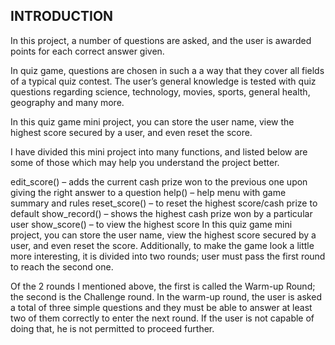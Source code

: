 ## INTRODUCTION

 In this project, a number of questions are asked, and the user is awarded points for each correct answer given.

 In quiz game, questions are chosen in such a a way that they cover all fields of a typical quiz contest. The user’s general knowledge is tested with quiz questions regarding science, technology, movies, sports, general health, geography and many more.

 In this quiz game mini project, you can store the user name, view the highest score secured by a user, and even reset the score. 

I have divided this mini project into many functions, and listed below are some of those which may help you understand the project better.

edit_score() – adds the current cash prize won to the previous one upon giving the right answer to a question
help() – help menu with game summary and rules
reset_score() – to reset the highest score/cash prize to default
show_record() – shows the highest cash prize won by a particular user
show_score() – to view the highest score
In this quiz game mini project, you can store the user name, view the highest score secured by a user, and even reset the score. Additionally, to make the game look a little more interesting, it is divided into two rounds; user must pass the first round to reach the second one.

Of the 2 rounds I mentioned above, the first is called the Warm-up Round; the second is the Challenge round. In the warm-up round, the user is asked a total of three simple questions and they must be able to answer at least two of them correctly to enter the next round. If the user is not capable of doing that, he is not permitted to proceed further.


